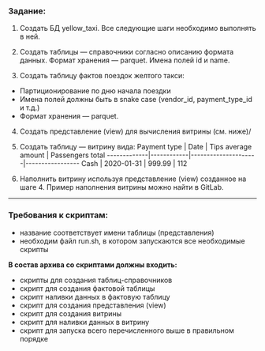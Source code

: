 ### Задание:

1. Создать БД yellow_taxi. Все следующие шаги необходимо выполнять в ней.

2. Создать таблицы — справочники согласно описанию формата данных. Формат хранения — parquet. Имена полей id и name.

3. Создать таблицу фактов поездок желтого такси:

- Партиционирование по дню начала поездки
- Имена полей должны быть в snake case (vendor_id, payment_type_id и т.д.)
- Формат хранения — parquet. 

4. Создать представление (view) для вычисления витрины (см. ниже)/

5. Создать таблицу — витрину вида:
Payment type | Date       | Tips average amount | Passengers total
-------------|------------|---------------------|-----------------
Cash         | 2020-01-31 | 999.99              | 112

6. Наполнить витрину используя представление (view) созданное на шаге 4. Пример наполнения витрины можно найти в GitLab.
---
### Требования к скриптам:

- название соответствует имени таблицы (представления)
- необходим файл run.sh, в котором запускаются все необходимые скрипты

**В состав архива со скриптами должны входить:**

- скрипты для создания таблиц-справочников
- скрипт для создания фактовой таблицы
- скрипт наливки данных в фактовую таблицу
- скрипт для создания представления (view)
- скрипт для создания витрины
- скрипт для наливки данных в витрину
- скрипт для запуска всего перечисленного выше в правильном порядке
